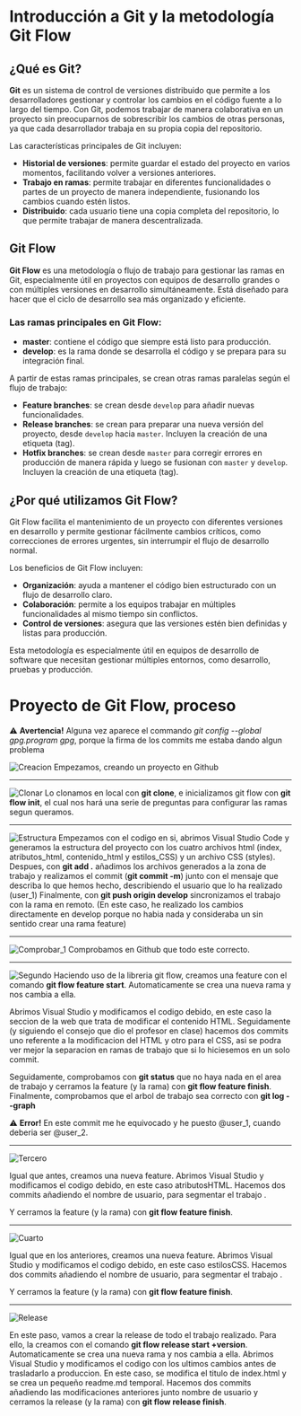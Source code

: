 # Introducción a Git y la metodología Git Flow

## ¿Qué es Git?

**Git** es un sistema de control de versiones distribuido que permite a los desarrolladores gestionar y controlar los cambios en el código fuente a lo largo del tiempo. Con Git, podemos trabajar de manera colaborativa en un proyecto sin preocuparnos de sobrescribir los cambios de otras personas, ya que cada desarrollador trabaja en su propia copia del repositorio.

Las características principales de Git incluyen:

- **Historial de versiones**: permite guardar el estado del proyecto en varios momentos, facilitando volver a versiones anteriores.
- **Trabajo en ramas**: permite trabajar en diferentes funcionalidades o partes de un proyecto de manera independiente, fusionando los cambios cuando estén listos.
- **Distribuido**: cada usuario tiene una copia completa del repositorio, lo que permite trabajar de manera descentralizada.

## Git Flow

**Git Flow** es una metodología o flujo de trabajo para gestionar las ramas en Git, especialmente útil en proyectos con equipos de desarrollo grandes o con múltiples versiones en desarrollo simultáneamente. Está diseñado para hacer que el ciclo de desarrollo sea más organizado y eficiente.

### Las ramas principales en Git Flow:

- **master**: contiene el código que siempre está listo para producción.
- **develop**: es la rama donde se desarrolla el código y se prepara para su integración final.

A partir de estas ramas principales, se crean otras ramas paralelas según el flujo de trabajo:

- **Feature branches**: se crean desde `develop` para añadir nuevas funcionalidades.
- **Release branches**: se crean para preparar una nueva versión del proyecto, desde `develop` hacia `master`. Incluyen la creación de una etiqueta (tag).
- **Hotfix branches**: se crean desde `master` para corregir errores en producción de manera rápida y luego se fusionan con `master` y `develop`. Incluyen la creación de una etiqueta (tag).

## ¿Por qué utilizamos Git Flow?

Git Flow facilita el mantenimiento de un proyecto con diferentes versiones en desarrollo y permite gestionar fácilmente cambios críticos, como correcciones de errores urgentes, sin interrumpir el flujo de desarrollo normal.

Los beneficios de Git Flow incluyen:

- **Organización**: ayuda a mantener el código bien estructurado con un flujo de desarrollo claro.
- **Colaboración**: permite a los equipos trabajar en múltiples funcionalidades al mismo tiempo sin conflictos.
- **Control de versiones**: asegura que las versiones estén bien definidas y listas para producción.

Esta metodología es especialmente útil en equipos de desarrollo de software que necesitan gestionar múltiples entornos, como desarrollo, pruebas y producción.

# Proyecto de Git Flow, proceso

⚠️ **Avertencia!** Alguna vez aparece el commando _git config --global gpg.program gpg_, porque la firma de los commits me estaba dando algun problema

![Creacion](./capturas_practica_GIT/creacio_repo.png)
Empezamos, creando un proyecto en Github

---

![Clonar](./capturas_practica_GIT/inicializar_proyecto.png)
Lo clonamos en local con **git clone**, e inicializamos git flow con **git flow init**, el cual nos hará una serie de preguntas para configurar las ramas segun queramos.

---

![Estructura](./capturas_practica_GIT/estructura%20y%20primer_commit.png)
Empezamos con el codigo en si, abrimos Visual Studio Code y generamos la estructura del proyecto con los cuatro archivos html (index, atributos_html, contenido_html y estilos_CSS) y un archivo CSS (styles).
Despues, con **git add .** añadimos los archivos generados a la zona de trabajo y realizamos el commit (**git commit -m**) junto con el mensaje que describa lo que hemos hecho, describiendo el usuario que lo ha realizado (user_1)
Finalmente, con **git push origin develop** sincronizamos el trabajo con la rama en remoto.
(En este caso, he realizado los cambios directamente en develop porque no habia nada y consideraba un sin sentido crear una rama feature)

---

![Comprobar_1](./capturas_practica_GIT/comprobar%20primer%20_commit.png)
Comprobamos en Github que todo este correcto.

---

![Segundo](./capturas_practica_GIT/segundo_commit.png)
Haciendo uso de la libreria git flow, creamos una feature con el comando **git flow feature start**. Automaticamente se crea una nueva rama y nos cambia a ella.

Abrimos Visual Studio y modificamos el codigo debido, en este caso la seccion de la web que trata de modificar el contenido HTML. Seguidamente (y siguiendo el consejo que dio el profesor en clase) hacemos dos commits uno referente a la modificacion del HTML y otro para el CSS, asi se podra ver mejor la separacion en ramas de trabajo que si lo hiciesemos en un solo commit.

Seguidamente, comprobamos con **git status** que no haya nada en el area de trabajo y cerramos la feature (y la rama) con **git flow feature finish**. Finalmente, comprobamos que el arbol de trabajo sea correcto con **git log --graph**

⚠️ **Error!** En este commit me he equivocado y he puesto @user_1, cuando deberia ser @user_2.

---

![Tercero](./capturas_practica_GIT/tercer_commit.png)

Igual que antes, creamos una nueva feature.
Abrimos Visual Studio y modificamos el codigo debido, en este caso atributosHTML. Hacemos dos commits añadiendo el nombre de usuario, para segmentar el trabajo .

Y cerramos la feature (y la rama) con **git flow feature finish**.

---

![Cuarto](./capturas_practica_GIT/cuarto_commit.png)

Igual que en los anteriores, creamos una nueva feature.
Abrimos Visual Studio y modificamos el codigo debido, en este caso estilosCSS. Hacemos dos commits añadiendo el nombre de usuario, para segmentar el trabajo .

Y cerramos la feature (y la rama) con **git flow feature finish**.

---

![Release](./capturas_practica_GIT/release.png)

En este paso, vamos a crear la release de todo el trabajo realizado. Para ello, la creamos con el comando **git flow release start +version**.
Automaticamente se crea una nueva rama y nos cambia a ella.
Abrimos Visual Studio y modificamos el codigo con los ultimos cambios antes de trasladarlo a produccion.
En este caso, se modifica el titulo de index.html y se crea un pequeño readme.md temporal.
Hacemos dos commits añadiendo las modificaciones anteriores junto nombre de usuario y cerramos la release (y la rama) con **git flow release finish**.
